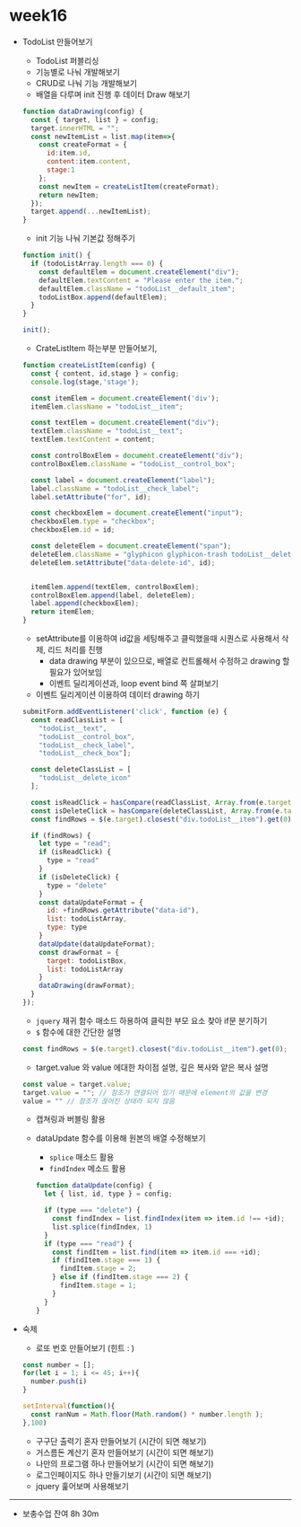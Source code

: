 # week16



+ TodoList 만들어보기

  + TodoList 퍼블리싱
  + 기능별로 나눠 개발해보기
  + CRUD로 나눠 기능 개발해보기
  + 배열을 다루며 init 진행 후 데이터 Draw 해보기

  ```js
  function dataDrawing(config) {
    const { target, list } = config;
    target.innerHTML = "";
    const newItemList = list.map(item=>{
      const createFormat = {
        id:item.id,
        content:item.content,
        stage:1
      };
      const newItem = createListItem(createFormat);
      return newItem;
    });
    target.append(...newItemList);
  }
  ```

  + init 기능 나눠 기본값 정해주기

  ```js
  function init() {
    if (todoListArray.length === 0) {
      const defaultElem = document.createElement("div");
      defaultElem.textContent = "Please enter the item.";
      defaultElem.className = "todoList__default_item";
      todoListBox.append(defaultElem);
    }
  }
  
  init();
  ```

  

  + CrateListItem 하는부분 만들어보기,

  ```js
  function createListItem(config) {
    const { content, id,stage } = config;
    console.log(stage,'stage');
  
    const itemElem = document.createElement('div');
    itemElem.className = "todoList__item";
  
    const textElem = document.createElement("div");
    textElem.className = "todoList__text";
    textElem.textContent = content;
  
    const controlBoxElem = document.createElement("div");
    controlBoxElem.className = "todoList__control_box";
  
    const label = document.createElement("label");
    label.className = "todoList__check_label";
    label.setAttribute("for", id);
  
    const checkboxElem = document.createElement("input");
    checkboxElem.type = "checkbox";
    checkboxElem.id = id;
  
    const deleteElem = document.createElement("span");
    deleteElem.className = "glyphicon glyphicon-trash todoList__delete_icon";
    deleteElem.setAttribute("data-delete-id", id);
  
  
    itemElem.append(textElem, controlBoxElem);
    controlBoxElem.append(label, deleteElem);
    label.append(checkboxElem);
    return itemElem;
  }
  ```

  + setAttribute를 이용하여 id값을 세팅해주고 클릭했을때 시퀀스로 사용해서 삭제,  리드 처리를 진행
    + data drawing 부분이 있으므로, 배열로 컨트롤해서 수정하고 drawing 할 필요가 있어보임
    + 이벤트 딜리게이션과, loop event bind 쪽 살펴보기
  + 이벤트 딜리게이션 이용하여 데이터 drawing 하기

  ```js
  submitForm.addEventListener('click', function (e) {
    const readClassList = [
      "todoList__text",
      "todoList__control_box",
      "todoList__check_label",
      "todoList__check_box"];
  
    const deleteClassList = [
      "todoList__delete_icon"
    ];
  
    const isReadClick = hasCompare(readClassList, Array.from(e.target.classList))
    const isDeleteClick = hasCompare(deleteClassList, Array.from(e.target.classList));
    const findRows = $(e.target).closest("div.todoList__item").get(0);
  
    if (findRows) {
      let type = "read";
      if (isReadClick) {
        type = "read"
      }
      if (isDeleteClick) {
        type = "delete"
      }
      const dataUpdateFormat = {
        id: +findRows.getAttribute("data-id"),
        list: todoListArray,
        type: type
      }
      dataUpdate(dataUpdateFormat);
      const drawFormat = {
        target: todoListBox,
        list: todoListArray
      }
      dataDrawing(drawFormat);
    }
  });
  ```

  + `jquery` 재귀 함수 매소드 하용하여 클릭한 부모 요소 찾아 if문 분기하기
  + `$` 함수에 대한 간단한 설명

  ```js
  const findRows = $(e.target).closest("div.todoList__item").get(0);
  ```

  + target.value 와 value 에대한 차이점 설명, 깊은 복사와 얕은 복사 설명

  ```js
  const value = target.value;
  target.value = ""; // 참조가 연결되어 있기 때문에 element의 값을 변경
  value = "" // 참조가 끊어진 상태라 되지 않음 
  ```

  + 캡쳐링과 버블링 활용

  + dataUpdate 함수를 이용해 원본의 배열 수정해보기

    + `splice` 매소드 활용
    + `findIndex` 메소드 활용

    ```js
    function dataUpdate(config) {
      let { list, id, type } = config;
    
      if (type === "delete") {
        const findIndex = list.findIndex(item => item.id !== +id);
        list.splice(findIndex, 1)
      }
      if (type === "read") {
        const findItem = list.find(item => item.id === +id);
        if (findItem.stage === 1) {
          findItem.stage = 2;
        } else if (findItem.stage === 2) {
          findItem.stage = 1;
        }
      }
    }
    ```

    



+ 숙제

  + 로또 번호 만들어보기 (힌트 : )

  ```js
  const number = [];
  for(let i = 1; i <= 45; i++){
    number.push(i)
  }
  
  setInterval(function(){
    const ranNum = Math.floor(Math.random() * number.length );
  },100)
  ```

  + 구구단 출력기 혼자 만들어보기 (시간이 되면 해보기)
  + 거스름돈 계산기 혼자 만들어보기 (시간이 되면 해보기)
  + 나만의 프로그램 하나 만들어보기 (시간이 되면 해보기)
  + 로그인페이지도 하나 만들기보기 (시간이 되면 해보기)
  + jquery 훑어보며 사용해보기

<hr>

- 보충수업 잔여 8h 30m